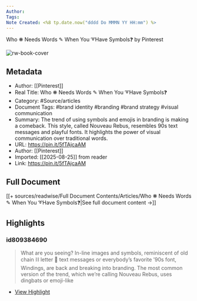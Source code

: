```yaml
---
Author: 
Tags:
Note Created: <%8 tp.date.now("dddd Do MMMN YY HH:mm") %>
---
```

Who ❋ Needs Words ✎ When You ➰Have Symbols❓ by Pinterest

![rw-book-cover](https://i.pinimg.com/736x/cd/1c/2b/cd1c2bd229adbad495322a7a6963000d.jpg)

## Metadata
- Author: [[Pinterest]]
- Real Title: Who ❋ Needs Words ✎ When You ➰Have Symbols❓
- Category: #Source/articles
- Document Tags:  #brand identity  #branding  #brand strategy  #visual communication 
- Summary: The trend of using symbols and emojis in branding is making a comeback. This style, called Nouveau Rebus, resembles 90s text messages and playful fonts. It highlights the power of visual communication over traditional words.
- URL: https://pin.it/5fTAjcaAM
- Author: [[Pinterest]]
- Imported: [[2025-08-25]] from reader
- Link: https://pin.it/5fTAjcaAM

## Full Document
[[+ sources/readwise/Full Document Contents/Articles/Who ❋ Needs Words ✎ When You ➰Have Symbols❓|See full document content →]]

## Highlights
### id809384690

> What are you seeing? In-line images and symbols, reminiscent of old chain ⛓ letter 💌 text messages or everybody’s favorite ’90s font, Windings, are back and breaking into branding. The most common version of the trend, which we’re calling Nouveau Rebus, uses dingbats or emoji-like

 * [View Highlight](https://read.readwise.io/read/01jc5rh3v9065sp120mfn1h2ke)
